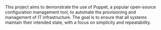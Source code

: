 This project aims to demonstrate the use of Puppet, a popular open-source configuration management tool, to automate the provisioning and management of IT infrastructure. The goal is to ensure that all systems maintain their intended state, with a focus on simplicity and repeatability.
